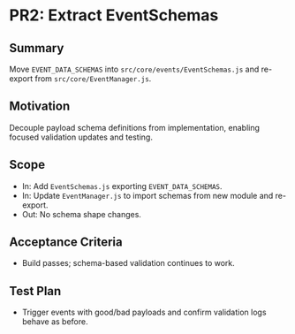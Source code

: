 # PR2: Extract EventSchemas

## Summary
Move `EVENT_DATA_SCHEMAS` into `src/core/events/EventSchemas.js` and re-export from `src/core/EventManager.js`.

## Motivation
Decouple payload schema definitions from implementation, enabling focused validation updates and testing.

## Scope
- In: Add `EventSchemas.js` exporting `EVENT_DATA_SCHEMAS`.
- In: Update `EventManager.js` to import schemas from new module and re-export.
- Out: No schema shape changes.

## Acceptance Criteria
- Build passes; schema-based validation continues to work.

## Test Plan
- Trigger events with good/bad payloads and confirm validation logs behave as before.

